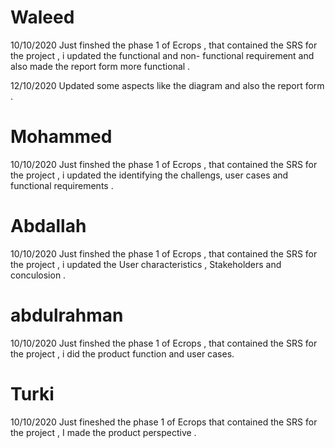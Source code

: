# Waleed
10/10/2020 Just finshed the phase 1 of Ecrops , that contained the SRS for the project , i updated the functional and non- functional requirement and also made the report form more functional .

12/10/2020 Updated some aspects like the diagram and also the report form  .

# Mohammed
10/10/2020 Just finshed the phase 1 of Ecrops , that contained the SRS for the project , i updated the identifying the challengs, user cases and functional requirements . 

# Abdallah
10/10/2020 Just finshed the phase 1 of Ecrops , that contained the SRS for the project , i updated the User characteristics , Stakeholders and conculosion .

# abdulrahman
10/10/2020 Just finshed the phase 1 of Ecrops , that contained the SRS for the project , i did the product function and user cases.

# Turki 
10/10/2020 Just fineshed the phase 1 of Ecrops that contained the SRS for the project , I made the product perspective .
